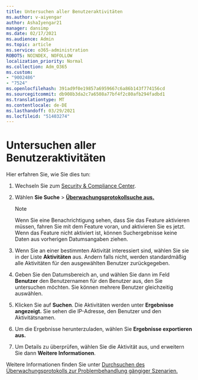 ```yaml
---
title: Untersuchen aller Benutzeraktivitäten
ms.author: v-aiyengar
author: AshaIyengar21
manager: dansimp
ms.date: 02/17/2021
ms.audience: Admin
ms.topic: article
ms.service: o365-administration
ROBOTS: NOINDEX, NOFOLLOW
localization_priority: Normal
ms.collection: Adm_O365
ms.custom:
- "9002486"
- "7524"
ms.openlocfilehash: 391ad9f0e19857a6959667c6a86b143f774156cd
ms.sourcegitcommit: db908b3da2c7a6508a77bf4f2c80afb294fadbd1
ms.translationtype: MT
ms.contentlocale: de-DE
ms.lasthandoff: 03/29/2021
ms.locfileid: "51403274"
---
```

# <a name="investigate-all-the-users-activities"></a>Untersuchen aller Benutzeraktivitäten

Hier erfahren Sie, wie Sie dies tun:

1. Wechseln Sie zum [Security & Compliance Center](https://go.microsoft.com/fwlink/p/?linkid=2077143).
1. Wählen **Sie Suche**  >  **[Überwachungsprotokollsuche aus.](https://go.microsoft.com/fwlink/?linkid=2103759)**
    > [!NOTE]
    > Wenn Sie eine Benachrichtigung sehen, dass Sie das Feature aktivieren müssen, fahren Sie mit dem Feature voran, und aktivieren Sie es jetzt. Wenn das Feature nicht aktiviert ist, können Suchergebnisse keine Daten aus vorherigen Datumsangaben ziehen.

1. Wenn Sie an einer bestimmten Aktivität interessiert sind, wählen Sie sie in der Liste **Aktivitäten** aus. Andern falls nicht, werden standardmäßig alle Aktivitäten für den ausgewählten Benutzer zurückgegeben.
1. Geben Sie den Datumsbereich an, und wählen Sie dann im Feld **Benutzer** den Benutzernamen für den Benutzer aus, den Sie untersuchen möchten. Sie können mehrere Benutzer gleichzeitig auswählen.
1. Klicken Sie auf **Suchen**. Die Aktivitäten werden unter **Ergebnisse angezeigt.** Sie sehen die IP-Adresse, den Benutzer und den Aktivitätsnamen.
1. Um die Ergebnisse herunterzuladen, wählen Sie **Ergebnisse exportieren aus.**
1. Um Details zu überprüfen, wählen Sie die Aktivität aus, und erweitern Sie dann **Weitere Informationen**.

Weitere Informationen finden Sie unter [Durchsuchen des Überwachungsprotokolls zur Problembehandlung gängiger Szenarien.](https://go.microsoft.com/fwlink/?linkid=2103944)
